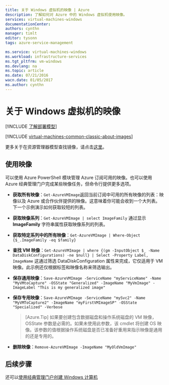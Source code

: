```yaml
---
title: 关于 Windows 虚拟机的映像 | Azure
description: 了解如何对 Azure 中的 Windows 虚拟机使用映像。
services: virtual-machines-windows
documentationCenter: 
authors: cynthn
manager: timlt
editor: tysonn
tags: azure-service-management

ms.service: virtual-machines-windows
ms.workload: infrastructure-services
ms.tgt_pltfrm: vm-windows
ms.devlang: na
ms.topic: article
ms.date: 07/21/2016
wacn.date: 01/05/2017
ms.author: cynthn
---
```


# 关于 Windows 虚拟机的映像

[!INCLUDE [了解部署模型](../../includes/learn-about-deployment-models-classic-include.md)]

[!INCLUDE [virtual-machines-common-classic-about-images](../../includes/virtual-machines-common-classic-about-images.md)]

更多关于在资源管理器模型查找镜像，请点击[这里](./virtual-machines-windows-cli-ps-findimage.md)。

## 使用映像

可以使用 Azure PowerShell 模块管理 Azure 订阅可用的映像。也可以使用 Azure 经典管理门户完成某些映像任务，但命令行提供更多选项。

- **获取所有映像**：`Get-AzureVMImage`返回当前订阅中可用的所有映像的列表：映像以及 Azure 或合作伙伴提供的映像。这意味着你可能会收到一个大列表。下一个示例演示如何获取较短的列表。
- **获取映像系列**：`Get-AzureVMImage | select ImageFamily` 通过显示 **ImageFamily** 字符串属性获取映像系列的列表。
- **获取特定系列中的所有映像**：`Get-AzureVMImage | Where-Object {$_.ImageFamily -eq $family}`
- **查找 VM 映像**：`Get-AzureVMImage | where {(gm -InputObject $_ -Name DataDiskConfigurations) -ne $null} | Select -Property Label, ImageName` 这通过筛选 DataDiskConfiguration 属性来完成，它仅适用于 VM 映像。此示例还仅根据标签和映像名称来筛选输出。
- **保存通用映像**：`Save-AzureVMImage -ServiceName "myServiceName" -Name "MyVMtoCapture" -OSState "Generalized" -ImageName "MyVmImage" -ImageLabel "This is my generalized image"`
- **保存专用映像**：`Save-AzureVMImage -ServiceName "mySvc2" -Name "MyVMToCapture2" -ImageName "myFirstVMImageSP" -OSState "Specialized" -Verbose`

    >[Azure.Tip] 如果要创建包含数据磁盘和操作系统磁盘的 VM 映像，OSState 参数是必需的。如果未使用此参数，该 cmdlet 将创建 OS 映像。该参数的值根据操作系统磁盘是否已准备好重用来指示映像是通用的还是专用的。

- **删除映像**：`Remove-AzureVMImage -ImageName "MyOldVmImage"`

## 后续步骤

还可以[使用经典管理门户创建 Windows 计算机](./virtual-machines-windows-classic-tutorial.md)

<!---HONumber=Mooncake_0905_2016-->